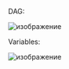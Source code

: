 DAG:

![изображение](https://user-images.githubusercontent.com/64536258/188732460-1bc2aeb2-3d9f-4a37-a815-cc2b125520f1.png)

Variables:

![изображение](https://user-images.githubusercontent.com/64536258/188732498-83b0c045-3fee-43b9-bf34-8dbdd2a7f39b.png)
